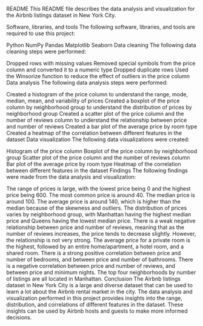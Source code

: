 
README
This README file describes the data analysis and visualization for the Airbnb listings dataset in New York City.

Software, libraries, and tools
The following software, libraries, and tools are required to use this project:

Python
NumPy
Pandas
Matplotlib
Seaborn
Data cleaning
The following data cleaning steps were performed:

Dropped rows with missing values
Removed special symbols from the price column and converted it to a numeric type
Dropped duplicate rows
Used the Winsorize function to reduce the effect of outliers in the price column
Data analysis
The following data analysis steps were performed:

Created a histogram of the price column to understand the range, mode, median, mean, and variability of prices
Created a boxplot of the price column by neighborhood group to understand the distribution of prices by neighborhood group
Created a scatter plot of the price column and the number of reviews column to understand the relationship between price and number of reviews
Created a bar plot of the average price by room type
Created a heatmap of the correlation between different features in the dataset
Data visualization
The following data visualizations were created:

Histogram of the price column
Boxplot of the price column by neighborhood group
Scatter plot of the price column and the number of reviews column
Bar plot of the average price by room type
Heatmap of the correlation between different features in the dataset
Findings
The following findings were made from the data analysis and visualization:

The range of prices is large, with the lowest price being 0 and the highest price being 600.
The most common price is around 40.
The median price is around 100.
The average price is around 140, which is higher than the median because of the skewness and outliers.
The distribution of prices varies by neighborhood group, with Manhattan having the highest median price and Queens having the lowest median price.
There is a weak negative relationship between price and number of reviews, meaning that as the number of reviews increases, the price tends to decrease slightly. However, the relationship is not very strong.
The average price for a private room is the highest, followed by an entire home/apartment, a hotel room, and a shared room.
There is a strong positive correlation between price and number of bedrooms, and between price and number of bathrooms.
There is a negative correlation between price and number of reviews, and between price and minimum nights.
The top four neighborhoods by number of listings are all located in Manhattan.
Conclusion
The Airbnb listings dataset in New York City is a large and diverse dataset that can be used to learn a lot about the Airbnb rental market in the city. The data analysis and visualization performed in this project provides insights into the range, distribution, and correlations of different features in the dataset. These insights can be used by Airbnb hosts and guests to make more informed decisions.
